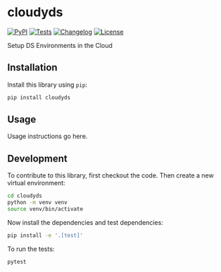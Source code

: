 # cloudyds

[![PyPI](https://img.shields.io/pypi/v/cloudyds.svg)](https://pypi.org/project/cloudyds/)
[![Tests](https://github.com/coatless/cloudyds/actions/workflows/test.yml/badge.svg)](https://github.com/coatless/cloudyds/actions/workflows/test.yml)
[![Changelog](https://img.shields.io/github/v/release/coatless/cloudyds?include_prereleases&label=changelog)](https://github.com/coatless/cloudyds/releases)
[![License](https://img.shields.io/badge/license-Apache%202.0-blue.svg)](https://github.com/coatless/cloudyds/blob/main/LICENSE)

Setup DS Environments in the Cloud

## Installation

Install this library using `pip`:
```bash
pip install cloudyds
```
## Usage

Usage instructions go here.

## Development

To contribute to this library, first checkout the code. Then create a new virtual environment:
```bash
cd cloudyds
python -m venv venv
source venv/bin/activate
```
Now install the dependencies and test dependencies:
```bash
pip install -e '.[test]'
```
To run the tests:
```bash
pytest
```
